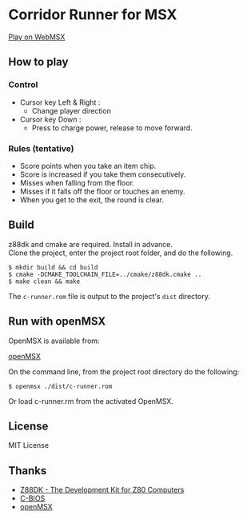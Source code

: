 # Corridor Runner for MSX

[Play on WebMSX](https://webmsx.org/?MACHINE=MSX1J&ROM=https://github.com/aburi6800/msx-CorridorRunner/raw/v0.2.2/dist/c-runner.rom&FAST_BOOT)

## How to play

### Control

- Cursor key Left & Right :
    - Change player direction
- Cursor key Down :
    - Press to charge power, release to move forward.

### Rules (tentative)

- Score points when you take an item chip.
- Score is increased if you take them consecutively.
- Misses when falling from the floor.
- Misses if it falls off the floor or touches an enemy.
- When you get to the exit, the round is clear.

## Build

z88dk and cmake are required. Install in advance.  
Clone the project, enter the project root folder, and do the following.  

```
$ mkdir build && cd build
$ cmake -DCMAKE_TOOLCHAIN_FILE=../cmake/z88dk.cmake ..
$ make clean && make
```
The `c-runner.rom` file is output to the project's `dist` directory.  
  
  
## Run with openMSX

OpenMSX is available from:  

[openMSX](https://openmsx.org/)

On the command line, from the project root directory do the following:

```
$ openmsx ./dist/c-runner.rom
```
Or load c-runner.rm from the activated OpenMSX.

## License

MIT License

## Thanks

- [Z88DK - The Development Kit for Z80 Computers](https://github.com/z88dk/z88dk)
- [C-BIOS](http://cbios.sourceforge.net/)
- [openMSX](https://openmsx.org/)
